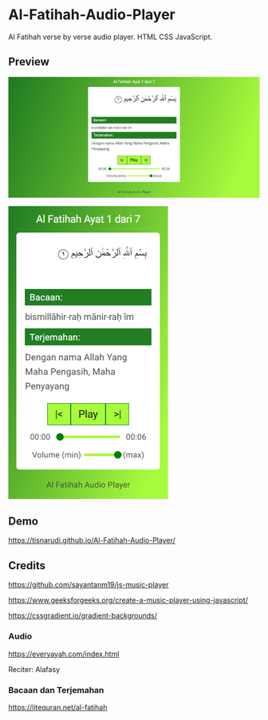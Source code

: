 # Al-Fatihah-Audio-Player
Al Fatihah verse by verse audio player. HTML CSS JavaScript.
## Preview
![Alt text](images/laptop-view.jpg "Laptop view")

![Alt text](images/mobile-view.jpg " Mobile view")

## Demo

https://tisnarudi.github.io/Al-Fatihah-Audio-Player/

## Credits
https://github.com/sayantanm19/js-music-player

https://www.geeksforgeeks.org/create-a-music-player-using-javascript/

https://cssgradient.io/gradient-backgrounds/

### Audio
https://everyayah.com/index.html

Reciter: Alafasy

### Bacaan dan Terjemahan
https://litequran.net/al-fatihah

